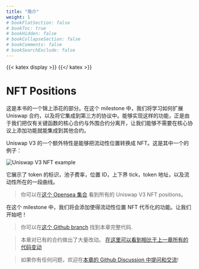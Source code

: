 ```yaml
---
title: "简介"
weight: 1
# bookFlatSection: false
# bookToc: true
# bookHidden: false
# bookCollapseSection: false
# bookComments: false
# bookSearchExclude: false
---
```


{{< katex display >}} {{</ katex >}}

# NFT Positions

这是本书的一个锦上添花的部分。在这个 milestone 中，我们将学习如何扩展 Uniswap 合约，以及将它集成到第三方的协议中。能够实现这样的功能，正是由于我们把仅有关键函数的核心合约与外围合约分离开，让我们能够不需要在核心协议上添加功能就能集成到其他合约。

Uniswap V3 的一个额外特性是能够把流动性位置转换成 NFT。这是其中一个的例子：

![Uniswap V3 NFT example](/images/milestone_6/nft_example.png)

它展示了 token 的标识，池子费率，位置 ID，上下界 tick，token 地址，以及流动性所在的一段曲线。

> 你可以在[这个 Opensea 集合](https://opensea.io/collection/uniswap-v3-positions) 看到所有的 Uniswap V3 NFT positions。

在这个 milestone 中，我们将会添加使得流动性位置 NFT 代币化的功能。让我们开始吧！

> 你可以在[这个 Github branch](https://github.com/Jeiwan/uniswapv3-code/tree/milestone_6) 找到本章完整代码.

> 本章对已有的合约做出了大量改动。 [在这里可以看到相比于上一章所有的代码变动](https://github.com/Jeiwan/uniswapv3-code/compare/milestone_5...milestone_6)

> 如果你有任何问题，欢迎在[本章的 Github Discussion 中提问和交流](https://github.com/Jeiwan/uniswapv3-book/discussions/categories/milestone-6-nft-positions)!